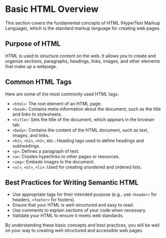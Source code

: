 # Basic HTML Overview

This section covers the fundamental concepts of HTML (HyperText Markup Language), which is the standard markup language for creating web pages.

## Purpose of HTML

HTML is used to structure content on the web. It allows you to create and organize sections, paragraphs, headings, links, images, and other elements that make up a webpage.

## Common HTML Tags

Here are some of the most commonly used HTML tags:

- `<html>`: The root element of an HTML page.
- `<head>`: Contains meta-information about the document, such as the title and links to stylesheets.
- `<title>`: Sets the title of the document, which appears in the browser tab.
- `<body>`: Contains the content of the HTML document, such as text, images, and links.
- `<h1>`, `<h2>`, `<h3>`, etc.: Heading tags used to define headings and subheadings.
- `<p>`: Defines a paragraph of text.
- `<a>`: Creates hyperlinks to other pages or resources.
- `<img>`: Embeds images in the document.
- `<ul>`, `<ol>`, `<li>`: Used for creating unordered and ordered lists.

## Best Practices for Writing Semantic HTML

- Use appropriate tags for their intended purpose (e.g., use `<header>` for headers, `<footer>` for footers).
- Ensure that your HTML is well-structured and easy to read.
- Use comments to explain sections of your code when necessary.
- Validate your HTML to ensure it meets web standards.

By understanding these basic concepts and best practices, you will be well on your way to creating well-structured and accessible web pages.